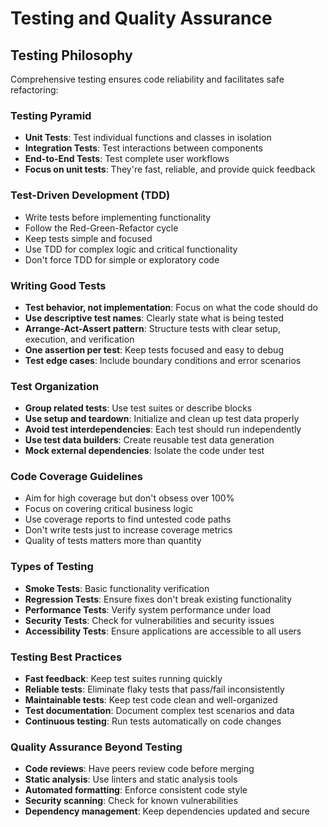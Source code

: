# Testing and Quality Assurance

## Testing Philosophy

Comprehensive testing ensures code reliability and facilitates safe refactoring:

### Testing Pyramid
- **Unit Tests**: Test individual functions and classes in isolation
- **Integration Tests**: Test interactions between components
- **End-to-End Tests**: Test complete user workflows
- **Focus on unit tests**: They're fast, reliable, and provide quick feedback

### Test-Driven Development (TDD)
- Write tests before implementing functionality
- Follow the Red-Green-Refactor cycle
- Keep tests simple and focused
- Use TDD for complex logic and critical functionality
- Don't force TDD for simple or exploratory code

### Writing Good Tests
- **Test behavior, not implementation**: Focus on what the code should do
- **Use descriptive test names**: Clearly state what is being tested
- **Arrange-Act-Assert pattern**: Structure tests with clear setup, execution, and verification
- **One assertion per test**: Keep tests focused and easy to debug
- **Test edge cases**: Include boundary conditions and error scenarios

### Test Organization
- **Group related tests**: Use test suites or describe blocks
- **Use setup and teardown**: Initialize and clean up test data properly
- **Avoid test interdependencies**: Each test should run independently
- **Use test data builders**: Create reusable test data generation
- **Mock external dependencies**: Isolate the code under test

### Code Coverage Guidelines
- Aim for high coverage but don't obsess over 100%
- Focus on covering critical business logic
- Use coverage reports to find untested code paths
- Don't write tests just to increase coverage metrics
- Quality of tests matters more than quantity

### Types of Testing
- **Smoke Tests**: Basic functionality verification
- **Regression Tests**: Ensure fixes don't break existing functionality
- **Performance Tests**: Verify system performance under load
- **Security Tests**: Check for vulnerabilities and security issues
- **Accessibility Tests**: Ensure applications are accessible to all users

### Testing Best Practices
- **Fast feedback**: Keep test suites running quickly
- **Reliable tests**: Eliminate flaky tests that pass/fail inconsistently
- **Maintainable tests**: Keep test code clean and well-organized
- **Test documentation**: Document complex test scenarios and data
- **Continuous testing**: Run tests automatically on code changes

### Quality Assurance Beyond Testing
- **Code reviews**: Have peers review code before merging
- **Static analysis**: Use linters and static analysis tools
- **Automated formatting**: Enforce consistent code style
- **Security scanning**: Check for known vulnerabilities
- **Dependency management**: Keep dependencies updated and secure
